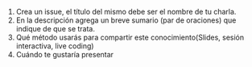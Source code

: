 1. Crea un issue, el título del mismo debe ser el nombre de tu charla.
2. En la descripción agrega un breve sumario (par de oraciones) que indique de que se trata.
3. Qué método usarás para compartir este conocimiento(Slides, sesión interactiva, live coding)
4. Cuándo te gustaría presentar

